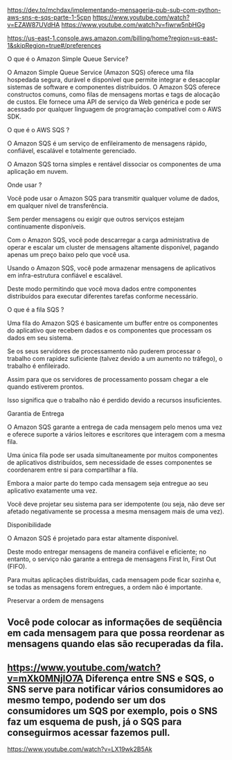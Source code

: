 <https://dev.to/mchdax/implementando-mensageria-pub-sub-com-python-aws-sns-e-sqs-parte-1-5cpn>
<https://www.youtube.com/watch?v=EZAW87UVdHA>
<https://www.youtube.com/watch?v=fiwrw5nbHGg>

https://us-east-1.console.aws.amazon.com/billing/home?region=us-east-1&skipRegion=true#/preferences

O que é o Amazon Simple Queue Service?

O Amazon Simple Queue Service (Amazon SQS) oferece uma fila hospedada segura, durável e disponível que permite integrar e desacoplar sistemas de software e componentes distribuídos. O Amazon SQS oferece constructos comuns, como filas de mensagens mortas e tags de alocação de custos. Ele fornece uma API de serviço da Web genérica e pode ser acessado por qualquer linguagem de programação compatível com o AWS SDK.


O que é o AWS SQS ?

O Amazon SQS é um serviço de enfileiramento de mensagens rápido, confiável, escalável e totalmente gerenciado.

O Amazon SQS torna simples e rentável dissociar os componentes de uma aplicação em nuvem.


Onde usar ?

Você pode usar o Amazon SQS para transmitir qualquer volume de dados, em qualquer nível de transferência.

Sem perder mensagens ou exigir que outros serviços estejam continuamente disponíveis.

Com o Amazon SQS, você pode descarregar a carga administrativa de operar e escalar um cluster de mensagens altamente disponível, pagando apenas um preço baixo pelo que você usa.

Usando o Amazon SQS, você pode armazenar mensagens de aplicativos em infra-estrutura confiável e escalável.

Deste modo permitindo que você mova dados entre componentes distribuídos para executar diferentes tarefas conforme necessário.


O que é a fila SQS ?

Uma fila do Amazon SQS é basicamente um buffer entre os componentes do aplicativo que recebem dados e os componentes que processam os dados em seu sistema.

Se os seus servidores de processamento não puderem processar o trabalho com rapidez suficiente (talvez devido a um aumento no tráfego), o trabalho é enfileirado.

Assim para que os servidores de processamento possam chegar a ele quando estiverem prontos.

Isso significa que o trabalho não é perdido devido a recursos insuficientes.

Garantia de Entrega

O Amazon SQS garante a entrega de cada mensagem pelo menos uma vez e oferece suporte a vários leitores e escritores que interagem com a mesma fila.

Uma única fila pode ser usada simultaneamente por muitos componentes de aplicativos distribuídos, sem necessidade de esses componentes se coordenarem entre si para compartilhar a fila.

Embora a maior parte do tempo cada mensagem seja entregue ao seu aplicativo exatamente uma vez.

Você deve projetar seu sistema para ser idempotente (ou seja, não deve ser afetado negativamente se processa a mesma mensagem mais de uma vez).


Disponibilidade

O Amazon SQS é projetado para estar altamente disponível.

Deste modo entregar mensagens de maneira confiável e eficiente; no entanto, o serviço não garante a entrega de mensagens First In, First Out (FIFO).

Para muitas aplicações distribuídas, cada mensagem pode ficar sozinha e, se todas as mensagens forem entregues, a ordem não é importante.


Preservar a ordem de mensagens

Você pode colocar as informações de seqüência em cada mensagem para que possa reordenar as mensagens quando elas são recuperadas da fila.
----

<https://www.youtube.com/watch?v=mXk0MNjlO7A>
Diferença entre SNS e SQS,
o SNS serve para notificar vários consumidores ao mesmo tempo, podendo ser um dos consumidores um SQS por exemplo, pois o SNS faz um esquema de push, já o SQS para conseguirmos acessar fazemos pull.
----
https://www.youtube.com/watch?v=LX19wk2B5Ak